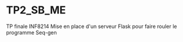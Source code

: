 # TP2_SB_ME
TP finale INF8214
Mise en place d'un serveur Flask pour faire rouler le programme Seq-gen
